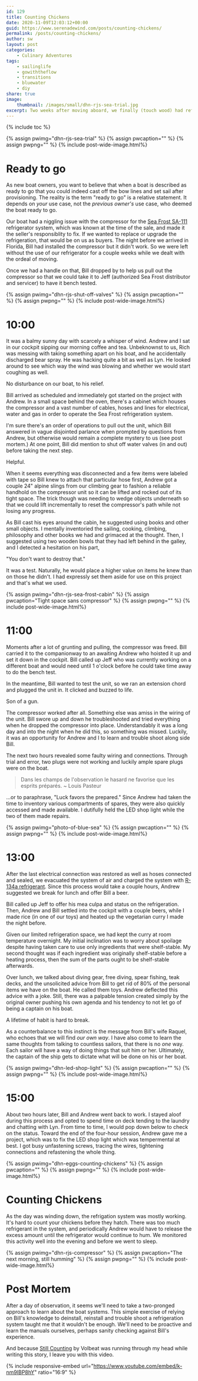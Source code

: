 ```yaml
---
id: 129
title: Counting Chickens
date: 2020-11-09T12:03:12+00:00
guid: https://www.serenadewind.com/posts/counting-chickens/
permalink: /posts/counting-chickens/
author: sw
layout: post
categories:
    - Culinary Adventures
tags:
    - sailinglife
    - gowiththeflow
    - transitions
    - bluewater
    - diy
share: true
image:
    thumbnail: /images/small/dhn-rjs-sea-trial.jpg 
excerpt: Two weeks after moving aboard, we finally (touch wood) had refrigeration on our boat. Are we counting chickens before they're hatched? Here's a day-in-the-life account of tackling this repair.
---
```

{% include toc %}

{% assign pwimg="dhn-rjs-sea-trial" %}
{% assign pwcaption="" %}
{% assign pwpng="" %}
{% include post-wide-image.html%}

# Ready to go

As new boat owners, you want to believe that when a boat is described as ready to go that you could indeed cast off the bow lines and set sail after provisioning. The reality is the term "ready to go" is a relative statement. It depends on *your* use case, not the *previous owner's* use case, who deemed the boat ready to go. 

Our boat had a niggling issue with the compressor for the [Sea Frost SA-111](http://www.seafrost.com/pdfs/SHORE%20ASSIST/SA3-134.pdf) refrigerator system, which was known at the time of the sale, and made it the seller's responsiblity to fix. If we wanted to replace or upgrade the refrigeration, that would be on us as buyers. The night before we arrived in Florida, Bill had installed the compressor but it didn't work. So we were left without the use of our refrigerator for a couple weeks while we dealt with the ordeal of moving.

Once we had a handle on that, Bill dropped by to help us pull out the compressor so that we could take it to Jeff (authorized Sea Frost distributor and servicer) to have it bench tested. 

{% assign pwimg="dhn-rjs-shut-off-valves" %}
{% assign pwcaption="" %}
{% assign pwpng="" %}
{% include post-wide-image.html%}

# 10:00

It was a balmy sunny day with scarcely a whisper of wind. Andrew and I sat in our cockpit sipping our morning coffee and tea. Unbeknownst to us, Rich was messing with taking something apart on his boat, and he accidentally discharged bear spray. He was hacking quite a bit as well as Lyn. He looked around to see which way the wind was blowing and whether we would start coughing as well. 

No disturbance on our boat, to his relief.

Bill arrived as scheduled and immediately got started on the project with Andrew. In a small space behind the oven, there's a cabinet which houses the compressor and a vast number of cables, hoses and lines for electrical, water and gas in order to operate the Sea Frost refrigeration system. 

I'm sure there's an order of operations to pull out the unit, which Bill answered in vague disjointed parlance when prompted by questions from Andrew, but otherwise would remain a complete mystery to us (see post mortem.) At one point, Bill did mention to shut off water valves (in and out) before taking the next step. 

Helpful.

When it seems everything was disconnected and a few items were labeled with tape so Bill knew to attach that particular hose first, Andrew got a couple 24" alpine slings from our climbing gear to fashion a reliable handhold on the compressor unit so it can be lifted and rocked out of its tight space. The trick though was needing to wedge objects underneath so that we could lift incrementally to reset the compressor's path while not losing any progress. 

As Bill cast his eyes around the cabin, he suggested using books and other small objects. I mentally inventoried the sailing, cooking, climbing, philosophy and other books we had and grimaced at the thought. Then, I suggested using two wooden bowls that they had left behind in the galley, and I detected a hesitation on his part, 

"You don't want to destroy that." 

It was a test. Naturally, he would place a higher value on items he knew than on those he didn't. I had expressly set them aside for use on this project and that's what we used. 

{% assign pwimg="dhn-rjs-sea-frost-cabin" %}
{% assign pwcaption="Tight space sans compressor" %}
{% assign pwpng="" %}
{% include post-wide-image.html%}

# 11:00

Moments after a lot of grunting and pulling, the compressor was freed. Bill carried it to the companionway to an awaiting Andrew who hoisted it up and set it down in the cockpit. Bill called up Jeff who was currently working on a different boat and would need until 1 o'clock before he could take time away to do the bench test.

In the meantime, Bill wanted to test the unit, so we ran an extension chord and plugged the unit in. It clicked and buzzed to life. 

Son of a gun.

The compressor worked after all. Something else was amiss in the wiring of the unit. Bill swore up and down he troubleshooted and tried everything when he dropped the compressor into place. Understandably it was a long day and into the night when he did this, so something was missed. Luckily, it was an opportunity for Andrew and I to learn and trouble shoot along side Bill.

The next two hours revealed some faulty wiring and connections. Through trial and error, two plugs were not working and luckily ample spare plugs were on the boat. 

> Dans les champs de l'observation le hasard ne favorise que les esprits préparés. ~ Louis Pasteur

...or to paraphrase, "Luck favors the prepared." Since Andrew had taken the time to inventory various compartments of spares, they were also quickly accessed and made available. I dutifully held the LED shop light while the two of them made repairs.

{% assign pwimg="photo-of-blue-sea" %}
{% assign pwcaption="" %}
{% assign pwpng="" %}
{% include post-wide-image.html%}

# 13:00

After the last electrical connection was restored as well as hoses connected and sealed, we evacuated the system of air and charged the system with [R-134a refrigerant](https://en.wikipedia.org/wiki/1,1,1,2-Tetrafluoroethane). Since this process would take a couple hours, Andrew suggested we break for lunch and offer Bill a beer.

Bill called up Jeff to offer his mea culpa and status on the refrigeration. Then, Andrew and Bill settled into the cockpit with a couple beers, while I made rice (in one of our toys) and heated up the vegetarian curry I made the night before. 

Given our limited refrigeration space, we had kept the curry at room temperature overnight. My initial inclination was to worry about spoilage despite having taken care to use only ingredients that were shelf-stable. My second thought was if each ingredient was originally shelf-stable before a heating process, then the sum of the parts ought to be shelf-stable afterwards. 

Over lunch, we talked about diving gear, free diving, spear fishing, teak decks, and the unsolicited advice from Bill to get rid of 80% of the personal items we have on the boat. He called them toys. Andrew deflected this advice with a joke. Still, there was a palpable tension created simply by the original owner pushing his own agenda and his tendency to not let go of being a captain on his boat. 

A lifetime of habit is hard to break. 

As a counterbalance to this instinct is the message from Bill's wife Raquel, who echoes that we will find *our own way*. I have also come to learn the same thoughts from talking to countless sailors, that there is no *one* way. Each sailor will have a way of doing things that suit him or her. Ultimately, the captain of the ship gets to dictate what will be done on his or her boat. 

{% assign pwimg="dhn-led-shop-light" %}
{% assign pwcaption="" %}
{% assign pwpng="" %}
{% include post-wide-image.html%}

# 15:00

About two hours later, Bill and Andrew went back to work. I stayed aloof during this process and opted to spend time on deck tending to the laundry and chatting with Lyn. From time to time, I would pop down below to check on the status. Toward the end of the four-hour session, Andrew gave me a project, which was to fix the LED shop light which was tempermental at best. I got busy unfastening screws, tracing the wires, tightening connections and refastening the whole thing. 

{% assign pwimg="dhn-eggs-counting-chickens" %}
{% assign pwcaption="" %}
{% assign pwpng="" %}
{% include post-wide-image.html%}

# Counting Chickens

As the day was winding down, the refrigation system was mostly working. It's hard to count your chickens before they hatch. There was too much refrigerant in the system, and periodically Andrew would have to release the excess amount until the refrigerator would continue to hum. We monitored this activity well into the evening and before we went to sleep. 

{% assign pwimg="dhn-rjs-compressor" %}
{% assign pwcaption="The next morning, still humming" %}
{% assign pwpng="" %}
{% include post-wide-image.html%}

# Post Mortem 

After a day of observation, it seems we'll need to take a two-pronged approach to learn about the boat systems. This simple exercise of relying on Bill's knowledge to deinstall, reinstall and trouble shoot a refrigeration system taught me that it wouldn't be enough. We'll need to be proactive and learn the manuals ourselves, perhaps sanity checking against Bill's experience. 

And because [Still Counting](https://www.youtube.com/watch?v=k-nm9IBP8hY) by Volbeat was running through my head while writing this story, I leave you with this video.  

{% include responsive-embed url="https://www.youtube.com/embed/k-nm9IBP8hY" ratio="16:9" %}

